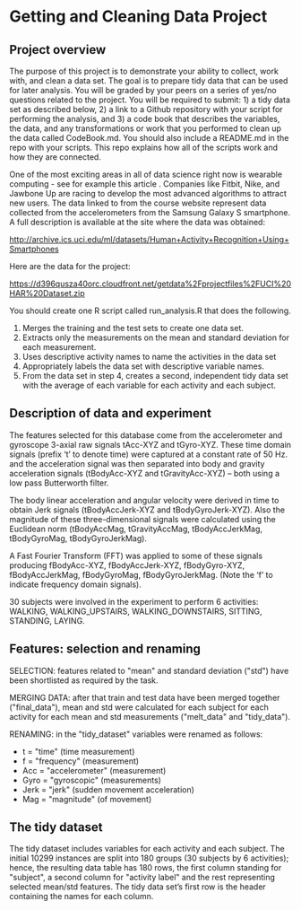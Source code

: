 # Getting and Cleaning Data Project
## Project overview
The purpose of this project is to demonstrate your ability to collect, work with, and clean a data set. The goal is to prepare tidy data that can be used for later analysis. You will be graded by your peers on a series of yes/no questions related to the project. You will be required to submit: 1) a tidy data set as described below, 2) a link to a Github repository with your script for performing the analysis, and 3) a code book that describes the variables, the data, and any transformations or work that you performed to clean up the data called CodeBook.md. You should also include a README.md in the repo with your scripts. This repo explains how all of the scripts work and how they are connected.

One of the most exciting areas in all of data science right now is wearable computing - see for example this article . Companies like Fitbit, Nike, and Jawbone Up are racing to develop the most advanced algorithms to attract new users. The data linked to from the course website represent data collected from the accelerometers from the Samsung Galaxy S smartphone. A full description is available at the site where the data was obtained:

http://archive.ics.uci.edu/ml/datasets/Human+Activity+Recognition+Using+Smartphones

Here are the data for the project:

https://d396qusza40orc.cloudfront.net/getdata%2Fprojectfiles%2FUCI%20HAR%20Dataset.zip

You should create one R script called run_analysis.R that does the following.

1. Merges the training and the test sets to create one data set.
2. Extracts only the measurements on the mean and standard deviation for each measurement.
3. Uses descriptive activity names to name the activities in the data set
4. Appropriately labels the data set with descriptive variable names.
5. From the data set in step 4, creates a second, independent tidy data set with the average of each variable for each activity and each subject.

## Description of data and experiment
The features selected for this database come from the accelerometer and gyroscope 3-axial raw signals tAcc-XYZ and tGyro-XYZ. These time domain signals (prefix ‘t’ to denote time) were captured at a constant rate of 50 Hz. and the acceleration signal was then separated into body and gravity acceleration signals (tBodyAcc-XYZ and tGravityAcc-XYZ) – both using a low pass Butterworth filter.

The body linear acceleration and angular velocity were derived in time to obtain Jerk signals (tBodyAccJerk-XYZ and tBodyGyroJerk-XYZ). Also the magnitude of these three-dimensional signals were calculated using the Euclidean norm (tBodyAccMag, tGravityAccMag, tBodyAccJerkMag, tBodyGyroMag, tBodyGyroJerkMag).

A Fast Fourier Transform (FFT) was applied to some of these signals producing fBodyAcc-XYZ, fBodyAccJerk-XYZ, fBodyGyro-XYZ, fBodyAccJerkMag, fBodyGyroMag, fBodyGyroJerkMag. (Note the ‘f’ to indicate frequency domain signals).

30 subjects were involved in the experiment to perform 6 activities: WALKING, WALKING_UPSTAIRS, WALKING_DOWNSTAIRS, SITTING, STANDING, LAYING.

## Features: selection and renaming
SELECTION: features related to "mean" and standard deviation ("std") have been shortlisted as required by the task. 

MERGING DATA: after that train and test data have been merged together ("final_data"), mean and std were calculated for each subject for each activity for each mean and std measurements ("melt_data" and "tidy_data"). 

RENAMING: in the "tidy_dataset" variables were renamed as follows:
* t = "time" (time measurement)
* f = "frequency" (measurement)
* Acc = "accelerometer" (measurement)
* Gyro = "gyroscopic" (measurements)
* Jerk = "jerk" (sudden movement acceleration)
* Mag = "magnitude" (of movement)

## The tidy dataset
The tidy dataset includes variables for each activity and each subject. The initial 10299 instances are split into 180 groups (30 subjects by 6 activities); hence, the resulting data table has 180 rows, the first column standing for "subject", a second column for "activity label" and the rest representing selected mean/std features. The tidy data set’s first row is the header containing the names for each column.
